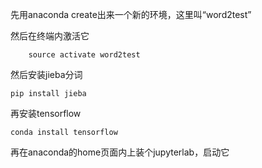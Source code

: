 先用anaconda create出来一个新的环境，这里叫“word2test”

然后在终端内激活它

```
	source activate word2test
```

然后安装jieba分词

```
pip install jieba
```

再安装tensorflow

```
conda install tensorflow
```

再在anaconda的home页面内上装个jupyterlab，启动它

